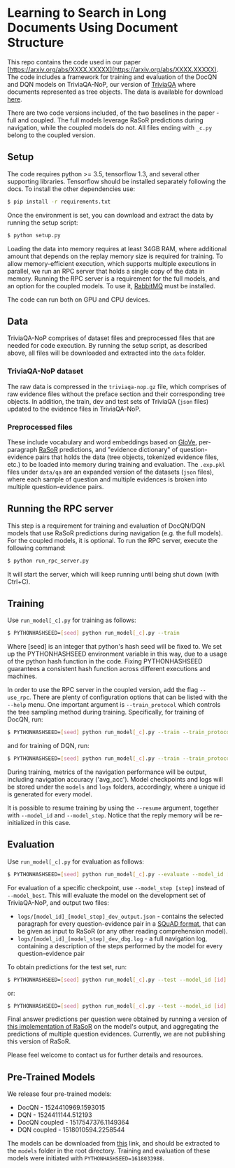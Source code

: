 # Learning to Search in Long Documents Using Document Structure
This repo contains the code used in our paper [https://arxiv.org/abs/XXXX.XXXXX](https://arxiv.org/abs/XXXX.XXXXX).
The code includes a framework for training and evaluation of the DocQN and DQN models on TriviaQA-NoP, our version of [TriviaQA](http://nlp.cs.washington.edu/triviaqa/) where documents represented as tree objects.
The data is available for download [here](https://www.cs.tau.ac.il/~taunlp/triviaqa-nop/triviaqa-nop.gz).

There are two code versions included, of the two baselines in the paper - full and coupled.
The full models leverage RaSoR predictions during navigation, while the coupled models do not.
All files ending with `_c.py` belong to the coupled version.


## Setup
The code requires python >= 3.5, tensorflow 1.3, and several other supporting libraries.
Tensorflow should be installed separately following the docs. To install the other dependencies use:
```bash
$ pip install -r requirements.txt
```
Once the environment is set, you can download and extract the data by running the setup script:
```bash
$ python setup.py
```

Loading the data into memory requires at least 34GB RAM, where additional amount that depends on the replay memory size is required for training. To allow memory-efficient execution, which supports multiple executions in parallel, we run an RPC server that holds a single copy of the data in memory.
Running the RPC server is a requirement for the full models, and an option for the coupled models. To use it, [RabbitMQ](https://www.rabbitmq.com/install-debian.html) must be installed.

The code can run both on GPU and CPU devices.


## Data
TriviaQA-NoP comprises of dataset files and preprocessed files that are needed for code execution.
By running the setup script, as described above, all files will be downloaded and extracted into the `data` folder.

### TriviaQA-NoP dataset
The raw data is compressed in the `triviaqa-nop.gz` file, which comprises of raw evidence files without the preface section and their corresponding tree objects. In addition, the train, dev and test sets of TriviaQA (`json` files)
updated to the evidence files in TriviaQA-NoP.

### Preprocessed files
These include vocabulary and word embeddings based on [GloVe](https://nlp.stanford.edu/projects/glove/), per-paragraph [RaSoR](https://github.com/shimisalant/RaSoR) predictions, and "evidence dictionary" of question-evidence pairs that holds the data (tree objects, tokenized evidence files, etc.) to be loaded into memory during training and evaluation.
The `.exp.pkl` files under `data/qa` are an expanded version of the datasets (`json` files), where each sample of question and multiple evidences is broken into multiple question-evidence pairs.


## Running the RPC server
This step is a requirement for training and evaluation of DocQN/DQN models that use RaSoR predictions during navigation (e.g. the full models). For the coupled models, it is optional. To run the RPC server, execute the following command:
```bash
$ python run_rpc_server.py
```

It will start the server, which will keep running until being shut down (with Ctrl+C).


## Training

Use `run_model[_c].py` for training as follows:

```bash
$ PYTHONHASHSEED=[seed] python run_model[_c].py --train
```

Where [seed] is an integer that python's hash seed will be fixed to. We set up the PYTHONHASHSEED environment variable in this way, due to a usage of the python hash function in the code. Fixing PYTHONHASHSEED guarantees a consistent hash function across different executions and machines.

In order to use the RPC server in the coupled version, add the flag `--use_rpc`. There are plenty of configuration options that can be listed with the `--help` menu. One important argument is `--train_protocol` which controls the tree sampling method during training. Specifically, for training of DocQN, run:
```bash
$ PYTHONHASHSEED=[seed] python run_model[_c].py --train --train_protocol combined_ans_radius
```
and for training of DQN, run:
```bash
$ PYTHONHASHSEED=[seed] python run_model[_c].py --train --train_protocol sequential
```

During training, metrics of the navigation performance will be output, including navigation accuracy ('avg_acc').
Model checkpoints and logs will be stored under the `models` and `logs` folders, accordingly, where a unique id is generated for every model.

It is possible to resume training by using the `--resume` argument, together with `--model_id` and `--model_step`. Notice that the reply memory will be re-initialized in this case.


## Evaluation
Use `run_model[_c].py` for evaluation as follows:

```bash
$ PYTHONHASHSEED=[seed] python run_model[_c].py --evaluate --model_id [id] --model_best
```

For evaluation of a specific checkpoint, use `--model_step [step]` instead of `--model_best`.
This will evaluate the model on the development set of TriviaQA-NoP, and output two files:
* `logs/[model_id]_[model_step]_dev_output.json` - contains the selected paragraph for every question-evidence pair
in a [SQuAD format](https://rajpurkar.github.io/SQuAD-explorer/), that can be given as input to RaSoR (or any other reading comprehension model).
* `logs/[model_id]_[model_step]_dev_dbg.log` - a full navigation log, containing a description of the steps
performed by the model for every question-evidence pair

To obtain predictions for the test set, run:
```bash
$ PYTHONHASHSEED=[seed] python run_model[_c].py --test --model_id [id] --model_best
```
or:
```bash
$ PYTHONHASHSEED=[seed] python run_model[_c].py --test --model_id [id] --model_step [step]
```

Final answer predictions per question were obtained by running a version of [this implementation of RaSoR](https://github.com/shimisalant/RaSoR) on the model's output, and aggregating the predictions of multiple question evidences.  Currently, we are not publishing this version of RaSoR.

Please feel welcome to contact us for further details and resources.


## Pre-Trained Models
We release four pre-trained models:
* DocQN - 1524410969.1593015
* DQN - 1524411144.512193
* DocQN coupled - 1517547376.1149364
* DQN coupled - 1518010594.2258544

The models can be downloaded from [this](https://www.cs.tau.ac.il/~taunlp/triviaqa-nop/triviaqa-nop-pretrained-models.gz) link, and should be extracted to the `models` folder in the root directory.
Training and evaluation of these models were initiated with `PYTHONHASHSEED=1618033988`.
